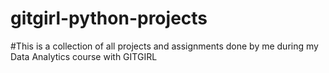 # gitgirl-python-projects
#This is a collection of all projects and assignments done by me during my Data Analytics course with GITGIRL
